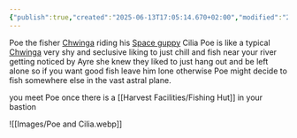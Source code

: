```yaml
---
{"publish":true,"created":"2025-06-13T17:05:14.670+02:00","modified":"2025-07-18T17:55:31.134+02:00","cssclasses":""}
---
```


Poe the fisher [Chwinga](chwinga-astronaut-bam) riding his [Space guppy](space-guppy-bam) Cilia Poe is like a typical [Chwinga](chwinga-astronaut-bam) very shy and seclusive liking to just chill and fish near your river getting noticed by Ayre she knew they liked to just hang out and be left alone so if you want good fish leave him lone otherwise Poe might decide to fish somewhere else in the vast astral plane.

you meet Poe once there is a [[Harvest Facilities/Fishing Hut]] in your bastion

![[Images/Poe and Cilia.webp]]